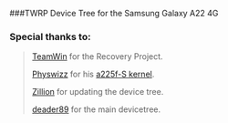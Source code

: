###TWRP Device Tree for the Samsung Galaxy A22 4G 

### Special thanks to:
> [TeamWin](https://github.com/TeamWin) for the Recovery Project.
> 
> [Physwizz](https://github.com/physwizz) for his [a225f-S kernel](https://github.com/physwizz/a2275-S).
>
> [Zillion](https://github.com/DevZillion) for updating the device tree.
>
> [deader89](https://github.com/deader89) for the main devicetree.
